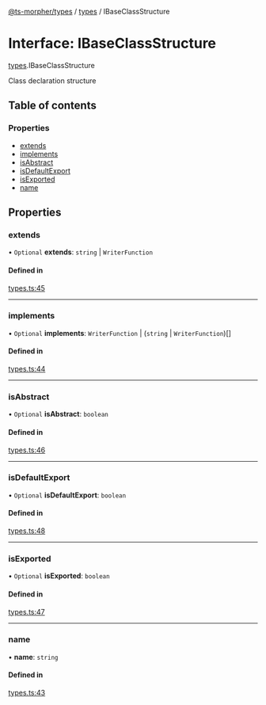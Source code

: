 [@ts-morpher/types](../README.md) / [types](../modules/types.md) / IBaseClassStructure

# Interface: IBaseClassStructure

[types](../modules/types.md).IBaseClassStructure

Class declaration structure

## Table of contents

### Properties

- [extends](types.IBaseClassStructure.md#extends)
- [implements](types.IBaseClassStructure.md#implements)
- [isAbstract](types.IBaseClassStructure.md#isabstract)
- [isDefaultExport](types.IBaseClassStructure.md#isdefaultexport)
- [isExported](types.IBaseClassStructure.md#isexported)
- [name](types.IBaseClassStructure.md#name)

## Properties

### extends

• `Optional` **extends**: `string` \| `WriterFunction`

#### Defined in

[types.ts:45](https://github.com/linbudu599/morpher/blob/25ef250/packages/types/src/types.ts#L45)

___

### implements

• `Optional` **implements**: `WriterFunction` \| (`string` \| `WriterFunction`)[]

#### Defined in

[types.ts:44](https://github.com/linbudu599/morpher/blob/25ef250/packages/types/src/types.ts#L44)

___

### isAbstract

• `Optional` **isAbstract**: `boolean`

#### Defined in

[types.ts:46](https://github.com/linbudu599/morpher/blob/25ef250/packages/types/src/types.ts#L46)

___

### isDefaultExport

• `Optional` **isDefaultExport**: `boolean`

#### Defined in

[types.ts:48](https://github.com/linbudu599/morpher/blob/25ef250/packages/types/src/types.ts#L48)

___

### isExported

• `Optional` **isExported**: `boolean`

#### Defined in

[types.ts:47](https://github.com/linbudu599/morpher/blob/25ef250/packages/types/src/types.ts#L47)

___

### name

• **name**: `string`

#### Defined in

[types.ts:43](https://github.com/linbudu599/morpher/blob/25ef250/packages/types/src/types.ts#L43)

